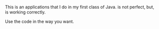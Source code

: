 
This is an applications that I do in my first class of Java.
is not perfect, but, is working correctly.

Use the code in the way you want.
